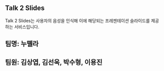 Talk 2 Slides
-
Talk 2 Slides는 사용자의 음성을 인식해 이에 해당되는 프레젠테이션 슬라이드를 제공하는 서비스입니다.

팀명: 누뗄라
-

팀원: 김상엽, 김선욱, 박수형, 이용진
-


